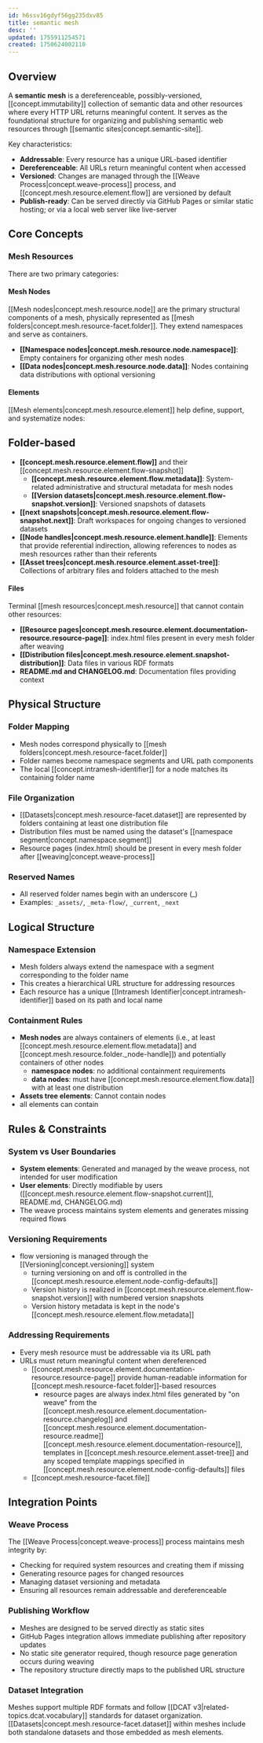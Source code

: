 ```yaml
---
id: h6ssv16gdyf56gg235dxv85
title: semantic mesh
desc: ''
updated: 1755911254571
created: 1750624002110
---
```


## Overview

A **semantic mesh** is a dereferenceable, possibly-versioned, [[concept.immutability]] collection of semantic data and other resources where every HTTP URL returns meaningful content. It serves as the foundational structure for organizing and publishing semantic web resources through [[semantic sites|concept.semantic-site]].

Key characteristics:
- **Addressable**: Every resource has a unique URL-based identifier
- **Dereferenceable**: All URLs return meaningful content when accessed
- **Versioned**: Changes are managed through the [[Weave Process|concept.weave-process]] process, and [[concept.mesh.resource.element.flow]] are versioned by default
- **Publish-ready**: Can be served directly via GitHub Pages or similar static hosting; or via a local web server like live-server

## Core Concepts

### Mesh Resources

There are two primary categories:

#### Mesh Nodes

[[Mesh nodes|concept.mesh.resource.node]] are the primary structural components of a mesh, physically represented as [[mesh folders|concept.mesh.resource-facet.folder]]. They extend namespaces and serve as containers.

- **[[Namespace nodes|concept.mesh.resource.node.namespace]]**: Empty containers for organizing other mesh nodes
- **[[Data nodes|concept.mesh.resource.node.data]]**: Nodes containing data distributions with optional versioning


#### Elements

[[Mesh elements|concept.mesh.resource.element]] help define, support, and systematize nodes:

## Folder-based

- **[[concept.mesh.resource.element.flow]]** and their [[concept.mesh.resource.element.flow-snapshot]]
  - **[[concept.mesh.resource.element.flow.metadata]]**: System-related administrative and structural metadata for mesh nodes
  - **[[Version datasets|concept.mesh.resource.element.flow-snapshot.version]]**: Versioned snapshots of datasets
- **[[next snapshots|concept.mesh.resource.element.flow-snapshot.next]]**: Draft workspaces for ongoing changes to versioned datasets
- **[[Node handles|concept.mesh.resource.element.handle]]**: Elements that provide referential indirection, allowing references to nodes as mesh resources rather than their referents
- **[[Asset trees|concept.mesh.resource.element.asset-tree]]**: Collections of arbitrary files and folders attached to the mesh

#### Files

Terminal [[mesh resources|concept.mesh.resource]] that cannot contain other resources:

- **[[Resource pages|concept.mesh.resource.element.documentation-resource.resource-page]]**: index.html files present in every mesh folder after weaving
- **[[Distribution files|concept.mesh.resource.element.snapshot-distribution]]**: Data files in various RDF formats
- **README.md and CHANGELOG.md**: Documentation files providing context


## Physical Structure

### Folder Mapping
- Mesh nodes correspond physically to [[mesh folders|concept.mesh.resource-facet.folder]]
- Folder names become namespace segments and URL path components
- The local [[concept.intramesh-identifier]] for a node matches its containing folder name

### File Organization
- [[Datasets|concept.mesh.resource-facet.dataset]] are represented by folders containing at least one distribution file
- Distribution files must be named using the dataset's [[namespace segment|concept.namespace.segment]]
- Resource pages (index.html) should be present in every mesh folder after [[weaving|concept.weave-process]]

### Reserved Names
- All reserved folder names begin with an underscore (_)
- Examples: `_assets/`, `_meta-flow/`, `_current`, `_next`

## Logical Structure

### Namespace Extension
- Mesh folders always extend the namespace with a segment corresponding to the folder name
- This creates a hierarchical URL structure for addressing resources
- Each resource has a unique [[Intramesh Identifier|concept.intramesh-identifier]] based on its path and local name

### Containment Rules
- **Mesh nodes** are always containers of elements (i.e., at least [[concept.mesh.resource.element.flow.metadata]] and [[concept.mesh.resource.folder._node-handle]]) and potentially containers of other nodes 
  - **namespace nodes**: no additional containment requirements
  - **data nodes**: must have [[concept.mesh.resource.element.flow.data]] with at least one distribution
- **Assets tree elements**: Cannot contain nodes
- all elements can contain 

## Rules & Constraints

### System vs User Boundaries
- **System elements**: Generated and managed by the weave process, not intended for user modification
- **User elements**: Directly modifiable by users ([[concept.mesh.resource.element.flow-snapshot.current]], README.md, CHANGELOG.md)
- The weave process maintains system elements and generates missing required flows

### Versioning Requirements
- flow versioning is managed through the [[Versioning|concept.versioning]] system
  - turning versioning on and off is controlled in the [[concept.mesh.resource.element.node-config-defaults]]
  - Version history is realized in [[concept.mesh.resource.element.flow-snapshot.version]] with numbered version snapshots
  - Version history metadata is kept in the node's [[concept.mesh.resource.element.flow.metadata]]

### Addressing Requirements
- Every mesh resource must be addressable via its URL path
- URLs must return meaningful content when dereferenced
  - [[concept.mesh.resource.element.documentation-resource.resource-page]] provide human-readable information for [[concept.mesh.resource-facet.folder]]-based resources
    - resource pages are always index.html files generated by "on weave" from the [[concept.mesh.resource.element.documentation-resource.changelog]] and [[concept.mesh.resource.element.documentation-resource.readme]] [[concept.mesh.resource.element.documentation-resource]], templates in [[concept.mesh.resource.element.asset-tree]] and any scoped template mappings specified in [[concept.mesh.resource.element.node-config-defaults]] files 
  - [[concept.mesh.resource-facet.file]]

## Integration Points

### Weave Process
The [[Weave Process|concept.weave-process]] process maintains mesh integrity by:
- Checking for required system resources and creating them if missing
- Generating resource pages for changed resources
- Managing dataset versioning and metadata
- Ensuring all resources remain addressable and dereferenceable

### Publishing Workflow
- Meshes are designed to be served directly as static sites
- GitHub Pages integration allows immediate publishing after repository updates
- No static site generator required, though resource page generation occurs during weaving
- The repository structure directly maps to the published URL structure

### Dataset Integration
Meshes support multiple RDF formats and follow [[DCAT v3|related-topics.dcat.vocabulary]] standards for dataset organization. [[Datasets|concept.mesh.resource-facet.dataset]] within meshes include both standalone datasets and those embedded as mesh elements.
